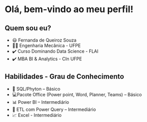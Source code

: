 # **Olá, bem-vindo ao meu perfil!**

## Quem sou eu?

* 😃 Fernanda de Queiroz Souza
* 👩‍🎓 Engenharia Mecânica - UFPE
* :heavy_check_mark: Curso Dominando Data Science - FLAI
* :heavy_check_mark: MBA BI & Analytics - CIn UFPE

## Habilidades - Grau de Conhecimento

* 📄 SQL/Phyton – Básico 
*	💻Pacote Office (Power point, Word, Planner, Teams) – Básico
*	📊 Power BI – Intermediário
*	🔧 ETL com Power Query – Intermediário
*	📈 Excel - Intermediário
